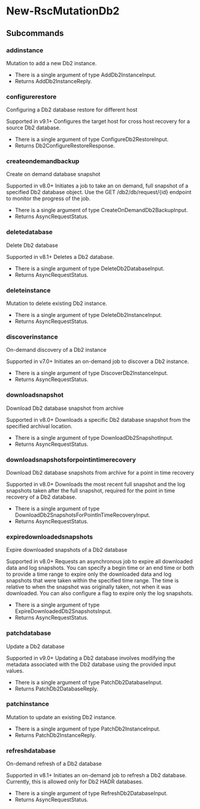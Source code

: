 # New-RscMutationDb2
## Subcommands
### addinstance
Mutation to add a new Db2 instance.

- There is a single argument of type AddDb2InstanceInput.
- Returns AddDb2InstanceReply.
### configurerestore
Configuring a Db2 database restore for different host

Supported in v9.1+
Configures the target host for cross host recovery for a source Db2 database.

- There is a single argument of type ConfigureDb2RestoreInput.
- Returns Db2ConfigureRestoreResponse.
### createondemandbackup
Create on demand database snapshot

Supported in v8.0+
Initiates a job to take an on demand, full snapshot of a specified Db2 database object. Use the GET /db2/db/request/{id} endpoint to monitor the progress of the job.

- There is a single argument of type CreateOnDemandDb2BackupInput.
- Returns AsyncRequestStatus.
### deletedatabase
Delete Db2 database

Supported in v8.1+
Deletes a Db2 database.

- There is a single argument of type DeleteDb2DatabaseInput.
- Returns AsyncRequestStatus.
### deleteinstance
Mutation to delete existing Db2 instance.

- There is a single argument of type DeleteDb2InstanceInput.
- Returns AsyncRequestStatus.
### discoverinstance
On-demand discovery of a Db2 instance

Supported in v7.0+
Initiates an on-demand job to discover a Db2 instance.

- There is a single argument of type DiscoverDb2InstanceInput.
- Returns AsyncRequestStatus.
### downloadsnapshot
Download Db2 database snapshot from archive

Supported in v8.0+
Downloads a specific Db2 database snapshot from the specified archival location.

- There is a single argument of type DownloadDb2SnapshotInput.
- Returns AsyncRequestStatus.
### downloadsnapshotsforpointintimerecovery
Download Db2 database snapshots from archive for a point in time recovery

Supported in v8.0+
Downloads the most recent full snapshot and the log snapshots taken after the full snapshot, required for the point in time recovery of a Db2 database.

- There is a single argument of type DownloadDb2SnapshotsForPointInTimeRecoveryInput.
- Returns AsyncRequestStatus.
### expiredownloadedsnapshots
Expire downloaded snapshots of a Db2 database

Supported in v8.0+
Requests an asynchronous job to expire all downloaded data and log snapshots. You can specify a begin time or an end time or both to provide a time range to expire only the downloaded data and log snapshots that were taken within the specified time range. The time is relative to when the snapshot was originally taken, not when it was downloaded. You can also configure a flag to expire only the log snapshots.

- There is a single argument of type ExpireDownloadedDb2SnapshotsInput.
- Returns AsyncRequestStatus.
### patchdatabase
Update a Db2 database

Supported in v9.0+
Updating a Db2 database involves modifying the metadata associated with the Db2 database using the provided input values.

- There is a single argument of type PatchDb2DatabaseInput.
- Returns PatchDb2DatabaseReply.
### patchinstance
Mutation to update an existing Db2 instance.

- There is a single argument of type PatchDb2InstanceInput.
- Returns PatchDb2InstanceReply.
### refreshdatabase
On-demand refresh of a Db2 database

Supported in v8.1+
Initiates an on-demand job to refresh a Db2 database. Currently, this is allowed only for Db2 HADR databases.

- There is a single argument of type RefreshDb2DatabaseInput.
- Returns AsyncRequestStatus.
